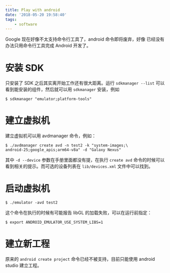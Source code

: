 ```yaml
---
title: Play with android
date: '2018-05-20 19:58:40'
tags:
    - software
---
```


Google 现在好像不太支持命令行工具了，android 命令即将废弃，好像
已经没有办法只用命令行工具完成 Android 开发了。

<!--more-->

# 安装 SDK

只安装了 SDK 之后其实离开始工作还有很大距离。运行 `sdkmanager --list`
可以看到能安装的组件，然后就可以用 `sdkmanager` 安装，例如

    $ sdkmanager "emulator;platform-tools"

# 建立虚拟机

建立虚拟机可以用 avdmanager 命令，例如：

    $ ./avdmanager create avd -n test2 -k "system-images;\
    android-25;google_apis;arm64-v8a" -d "Galaxy Nexus"

其中 `-d --device` 参数在手册里面都没有提，在执行 `create avd`
命令的时候可以看到相关的提示。而可选的设备列表在 `lib/devices.xml`
文件中可以找到。

# 启动虚拟机

    $ ./emulator -avd test2

这个命令在执行的时候有可能报告 libGL 的加载失败，可以在运行前指定：

    $ export ANDROID_EMULATOR_USE_SYSTEM_LIBS=1

# 建立新工程

原来的 `android create project` 命令已经不被支持，目前只能使用 android
studio 建立工程。
